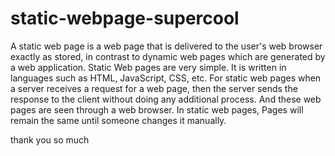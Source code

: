 # static-webpage-supercool

A static web page is a web page that is delivered to the user's web browser exactly as stored, in contrast to dynamic web pages which are generated by a web application.
Static Web pages are very simple. It is written in languages such as HTML, JavaScript, CSS, etc. For static web pages when a server receives a request for a web page, then the server sends the response to the client without doing any additional process. And these web pages are seen through a web browser. In static web pages, Pages will remain the same until someone changes it manually.

thank you so much
